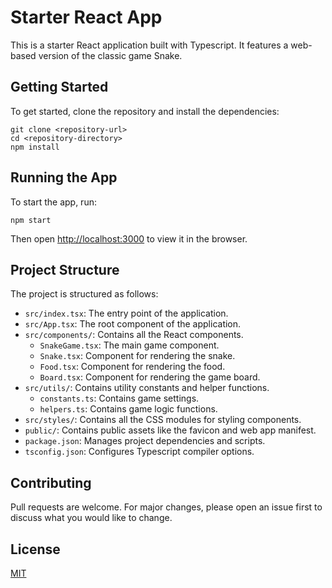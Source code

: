 # Starter React App

This is a starter React application built with Typescript. It features a web-based version of the classic game Snake.

## Getting Started

To get started, clone the repository and install the dependencies:

```
git clone <repository-url>
cd <repository-directory>
npm install
```

## Running the App

To start the app, run:

```
npm start
```

Then open [http://localhost:3000](http://localhost:3000) to view it in the browser.

## Project Structure

The project is structured as follows:

- `src/index.tsx`: The entry point of the application.
- `src/App.tsx`: The root component of the application.
- `src/components/`: Contains all the React components.
  - `SnakeGame.tsx`: The main game component.
  - `Snake.tsx`: Component for rendering the snake.
  - `Food.tsx`: Component for rendering the food.
  - `Board.tsx`: Component for rendering the game board.
- `src/utils/`: Contains utility constants and helper functions.
  - `constants.ts`: Contains game settings.
  - `helpers.ts`: Contains game logic functions.
- `src/styles/`: Contains all the CSS modules for styling components.
- `public/`: Contains public assets like the favicon and web app manifest.
- `package.json`: Manages project dependencies and scripts.
- `tsconfig.json`: Configures Typescript compiler options.

## Contributing

Pull requests are welcome. For major changes, please open an issue first to discuss what you would like to change.

## License

[MIT](https://choosealicense.com/licenses/mit/)